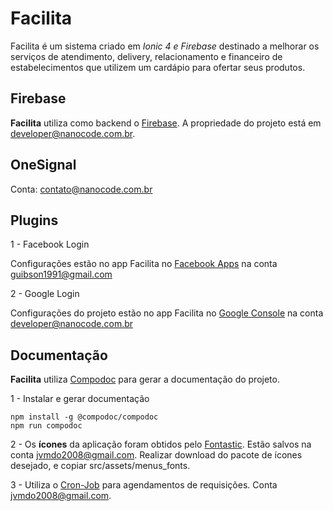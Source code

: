 # Facilita

Facilita é um sistema criado em *Ionic 4 e Firebase* destinado a melhorar os serviços de atendimento, delivery, relacionamento e financeiro de estabelecimentos que utilizem um cardápio para ofertar seus produtos.

## Firebase

**Facilita** utiliza como backend o [Firebase](https://console.firebase.google.com/). A propriedade do projeto está em developer@nanocode.com.br.


## OneSignal

Conta: contato@nanocode.com.br

## Plugins

1 - Facebook Login

Configurações estão no app Facilita no [Facebook Apps](https://developers.facebook.com/apps) na conta guibson1991@gmail.com

2 - Google Login

Configurações do projeto estão no app Facilita no [Google Console](https://console.developers.google.com/) na conta developer@nanocode.com.br


## Documentação

**Facilita** utiliza [Compodoc](https://github.com/compodoc/compodoc) para gerar a documentação do projeto.

1 - Instalar e gerar documentação

```
npm install -g @compodoc/compodoc
npm run compodoc
```

2 - Os **ícones** da aplicação foram obtidos pelo [Fontastic](http://fontastic.me/). Estão salvos na conta jvmdo2008@gmail.com.
Realizar download do pacote de ícones desejado, e copiar src/assets/menus_fonts.

3 - Utiliza o [Cron-Job](https://cron-job.org/en/) para agendamentos de requisições. Conta jvmdo2008@gmail.com.
